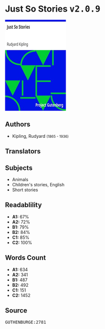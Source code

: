 # Just So Stories <kbd>v2.0.9</kbd>

![](./cover.medium.jpg "")

## Authors


 - Kipling, Rudyard <small>(1865 - 1936)</small>

## Translators



## Subjects


 - Animals
 - Children's stories, English
 - Short stories

## Readablility


 - **A1:** 67%
 - **A2:** 72%
 - **B1:** 79%
 - **B2:** 84%
 - **C1:** 85%
 - **C2:** 100%

## Words Count


 - **A1:** 634
 - **A2:** 341
 - **B1:** 487
 - **B2:** 492
 - **C1:** 151
 - **C2:** 1452

## Source


<kbd>GUTHENBURGE:2781</kbd>
